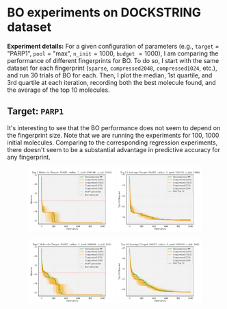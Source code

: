 
# BO experiments on DOCKSTRING dataset

**Experiment details:** For a given configuration of parameters (e.g., `target` $=$ "PARP1", `pool` $=$ "max", `n_init`$= 1000$, `budget` $=1000$), I am comparing the performance of different fingerprints for BO. To do so, I start with the same dataset for each fingerprint (`sparse`, `compressed2048`, `compressed1024`, etc.), and run 30 trials of BO for each. Then, I plot the median, 1st quartile, and 3rd quartile at each iteration, recording both the best molecule found, and the average of the top 10 molecules.

## Target: `PARP1`

It's interesting to see that the BO performance does not seem to depend on the fingerprint size. Note that we are running the experiments for 100, 1000 initial molecules. Comparing to the corresponding regression experiments, there doesn't seem to be a substantial advantage in predictive accuracy for any fingerprint.

<p align="center">
<img src="../figures/dockstring-bo/PARP1/1000000-1000-1000/r2-best.png" alt="" width="40%"/>
<img src="../figures/dockstring-bo/PARP1/1000000-1000-1000/r2-top10.png" alt="" width="40%"/>
</p>

<p align="center">
<img src="../figures/dockstring-bo/PARP1/1000000-100-1000/r2-best.png" alt="" width="40%"/>
<img src="../figures/dockstring-bo/PARP1/1000000-100-1000/r2-top10.png" alt="" width="40%"/>
</p>

<!-- R4 -->

<!-- <p align="center">
<img src="../figures/dockstring-bo/PARP1/1000000-1000-1000/r4-best.png" alt="" width="40%"/>
<img src="../figures/dockstring-bo/PARP1/1000000-1000-1000/r4-top10.png" alt="" width="40%"/>
</p>

<p align="center">
<img src="../figures/dockstring-bo/PARP1/1000000-100-1000/r4-best.png" alt="" width="40%"/>
<img src="../figures/dockstring-bo/PARP1/1000000-100-1000/r4-top10.png" alt="" width="40%"/>
</p> -->

<!--
## Target: `F2`

<p align="center">
<img src="../figures/dockstring-bo/F2/1000000-1000-1000/r2-best.png" alt="" width="40%"/>
<img src="../figures/dockstring-bo/F2/1000000-1000-1000/r2-top10.png" alt="" width="40%"/>
</p>

<p align="center">
<img src="../figures/dockstring-bo/F2/1000000-100-1000/r2-best.png" alt="" width="40%"/>
<img src="../figures/dockstring-bo/F2/1000000-100-1000/r2-top10.png" alt="" width="40%"/>
</p>

<p align="center">
<img src="../figures/dockstring-bo/F2/1000000-1000-1000/r4-best.png" alt="" width="40%"/>
<img src="../figures/dockstring-bo/F2/1000000-1000-1000/r4-top10.png" alt="" width="40%"/>
</p>

<p align="center">
<img src="../figures/dockstring-bo/F2/1000000-100-1000/r4-best.png" alt="" width="40%"/>
<img src="../figures/dockstring-bo/F2/1000000-100-1000/r4-top10.png" alt="" width="40%"/>
</p>


## Target: `ESR2`

<p align="center">
<img src="../figures/dockstring-bo/ESR2/1000000-1000-1000/r2-best.png" alt="" width="40%"/>
<img src="../figures/dockstring-bo/ESR2/1000000-1000-1000/r2-top10.png" alt="" width="40%"/>
</p>

<p align="center">
<img src="../figures/dockstring-bo/ESR2/1000000-100-1000/r2-best.png" alt="" width="40%"/>
<img src="../figures/dockstring-bo/ESR2/1000000-100-1000/r2-top10.png" alt="" width="40%"/>
</p>

<p align="center">
<img src="../figures/dockstring-bo/ESR2/1000000-1000-1000/r4-best.png" alt="" width="40%"/>
<img src="../figures/dockstring-bo/ESR2/1000000-1000-1000/r4-top10.png" alt="" width="40%"/>
</p>

<p align="center">
<img src="../figures/dockstring-bo/ESR2/1000000-100-1000/r4-best.png" alt="" width="40%"/>
<img src="../figures/dockstring-bo/ESR2/1000000-100-1000/r4-top10.png" alt="" width="40%"/>
</p>


## Target: `PGR`

<p align="center">
<img src="../figures/dockstring-bo/PGR/1000000-1000-1000/r2-best.png" alt="" width="40%"/>
<img src="../figures/dockstring-bo/PGR/1000000-1000-1000/r2-top10.png" alt="" width="40%"/>
</p>

<p align="center">
<img src="../figures/dockstring-bo/PGR/1000000-100-1000/r2-best.png" alt="" width="40%"/>
<img src="../figures/dockstring-bo/PGR/1000000-100-1000/r2-top10.png" alt="" width="40%"/>
</p>

<p align="center">
<img src="../figures/dockstring-bo/PGR/1000000-1000-1000/r4-best.png" alt="" width="40%"/>
<img src="../figures/dockstring-bo/PGR/1000000-1000-1000/r4-top10.png" alt="" width="40%"/>
</p>

<p align="center">
<img src="../figures/dockstring-bo/PGR/1000000-100-1000/r4-best.png" alt="" width="40%"/>
<img src="../figures/dockstring-bo/PGR/1000000-100-1000/r4-top10.png" alt="" width="40%"/>
</p>



# Preliminary:


## Target: `PARP1`

<p align="center">
<img src="../figures/dockstring-bo/PARP1/1000-1000/r2-best.png" alt="" width="40%"/>
<img src="../figures/dockstring-bo/PARP1/1000-1000/r2-top10.png" alt="" width="40%"/>
</p>

<p align="center">
<img src="../figures/dockstring-bo/PARP1/100-1000/r2-best.png" alt="" width="40%"/>
<img src="../figures/dockstring-bo/PARP1/100-1000/r2-top10.png" alt="" width="40%"/>
</p>

<p align="center">
<img src="../figures/dockstring-bo/PARP1/1000-1000/r4-best.png" alt="" width="40%"/>
<img src="../figures/dockstring-bo/PARP1/1000-1000/r4-top10.png" alt="" width="40%"/>
</p>

<p align="center">
<img src="../figures/dockstring-bo/PARP1/100-1000/r4-best.png" alt="" width="40%"/>
<img src="../figures/dockstring-bo/PARP1/100-1000/r4-top10.png" alt="" width="40%"/>
</p>


## Target: `F2`

<p align="center">
<img src="../figures/dockstring-bo/F2/1000-1000/r2-best.png" alt="" width="40%"/>
<img src="../figures/dockstring-bo/F2/1000-1000/r2-top10.png" alt="" width="40%"/>
</p>

<p align="center">
<img src="../figures/dockstring-bo/F2/100-1000/r2-best.png" alt="" width="40%"/>
<img src="../figures/dockstring-bo/F2/100-1000/r2-top10.png" alt="" width="40%"/>
</p>

<p align="center">
<img src="../figures/dockstring-bo/F2/1000-1000/r4-best.png" alt="" width="40%"/>
<img src="../figures/dockstring-bo/F2/1000-1000/r4-top10.png" alt="" width="40%"/>
</p>

<p align="center">
<img src="../figures/dockstring-bo/F2/100-1000/r4-best.png" alt="" width="40%"/>
<img src="../figures/dockstring-bo/F2/100-1000/r4-top10.png" alt="" width="40%"/>
</p>


## Target: `ESR2`

<p align="center">
<img src="../figures/dockstring-bo/ESR2/1000-1000/r2-best.png" alt="" width="40%"/>
<img src="../figures/dockstring-bo/ESR2/1000-1000/r2-top10.png" alt="" width="40%"/>
</p>

<p align="center">
<img src="../figures/dockstring-bo/ESR2/100-1000/r2-best.png" alt="" width="40%"/>
<img src="../figures/dockstring-bo/ESR2/100-1000/r2-top10.png" alt="" width="40%"/>
</p>

<p align="center">
<img src="../figures/dockstring-bo/ESR2/1000-1000/r4-best.png" alt="" width="40%"/>
<img src="../figures/dockstring-bo/ESR2/1000-1000/r4-top10.png" alt="" width="40%"/>
</p>

<p align="center">
<img src="../figures/dockstring-bo/ESR2/100-1000/r4-best.png" alt="" width="40%"/>
<img src="../figures/dockstring-bo/ESR2/100-1000/r4-top10.png" alt="" width="40%"/>
</p>


## Target: `PGR`

<p align="center">
<img src="../figures/dockstring-bo/PGR/1000-1000/r2-best.png" alt="" width="40%"/>
<img src="../figures/dockstring-bo/PGR/1000-1000/r2-top10.png" alt="" width="40%"/>
</p>

<p align="center">
<img src="../figures/dockstring-bo/PGR/100-1000/r2-best.png" alt="" width="40%"/>
<img src="../figures/dockstring-bo/PGR/100-1000/r2-top10.png" alt="" width="40%"/>
</p>

<p align="center">
<img src="../figures/dockstring-bo/PGR/1000-1000/r4-best.png" alt="" width="40%"/>
<img src="../figures/dockstring-bo/PGR/1000-1000/r4-top10.png" alt="" width="40%"/>
</p>

<p align="center">
<img src="../figures/dockstring-bo/PGR/100-1000/r4-best.png" alt="" width="40%"/>
<img src="../figures/dockstring-bo/PGR/100-1000/r4-top10.png" alt="" width="40%"/>
</p>